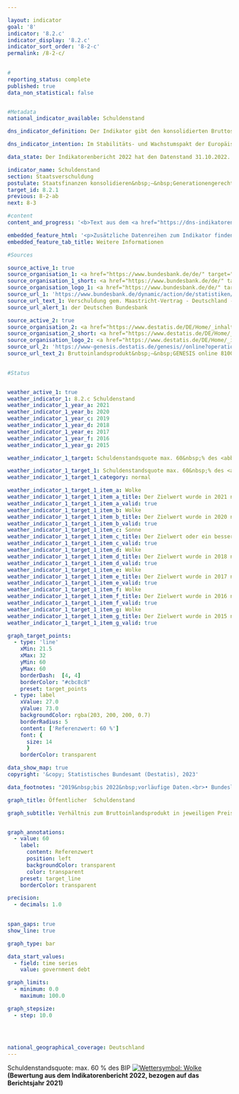 ```yaml
---

layout: indicator        
goal: '8'        
indicator: '8.2.c'        
indicator_display: '8.2.c'        
indicator_sort_order: '8-2-c'        
permalink: /8-2-c/        
        

#
reporting_status: complete        
published: true        
data_non_statistical: false        


#Metadata        
national_indicator_available: Schuldenstand        

dns_indicator_definition: Der Indikator gibt den konsolidierten Bruttoschuldenstand des Staates, das heißt in der Abgrenzung des Maastricht-Vertrages, in Relation zum Bruttoinlandsprodukt (<abbr title="Bruttoinlandsprodukt" tabindex="0">BIP</abbr>) in jeweiligen Preisen an. Damit dient der Indikator als Maßzahl der Staatsverschuldung.        

dns_indicator_intention: Im Stabilitäts- und Wachstumspakt der Europäischen Union (<abbr title="Europäische Union" tabindex="0">EU</abbr>) ist der Referenzwert für die maximale Schuldenstandsquote auf 60&nbsp;% des Bruttoinlandsprodukts (<abbr title="Bruttoinlandsprodukt" tabindex="0">BIP</abbr>) festgelegt. Dies ist auch die für diesen Bericht relevante nationale Zielwertobergrenze des Indikators.        

data_state: Der Indikatorenbericht 2022 hat den Datenstand 31.10.2022. Die Daten auf dieser Plattform werden regelmäßig aktualisiert, sodass online aktuellere Daten verfügbar sein können als im <a href="https://dns-indikatoren.de/publications_reports/">Indikatorenbericht 2022</a> veröffentlicht.        

indicator_name: Schuldenstand        
section: Staatsverschuldung        
postulate: Staatsfinanzen konsolidieren&nbsp;–&nbsp;Generationengerechtigkeit schaffen        
target_id: 8.2.1        
previous: 8-2-ab        
next: 8-3        

#content         
content_and_progress: '<b>Text aus dem <a href="https://dns-indikatoren.de/publications_reports/">Indikatorenbericht 2022&nbsp;</a></b><br><br>Die Schulden des Staates werden von der Bundesbank gemäß Vorgaben des Maastricht-Vertrages zweimal jährlich basierend auf Berechnungen des Statistischen Bundesamtes ermittelt. Das Bruttoinlandsprodukt (<abbr title="Bruttoinlandsprodukt" tabindex="0">BIP</abbr>) in jeweiligen Preisen wird im Rahmen der Volkswirtschaftlichen Gesamtrechnungen (<abbr title="Volkswirtschaftliche Gesamtrechnungen" tabindex="0">VGR</abbr>) im Statistischen Bundesamt berechnet.<br><br>Die Schuldenstandsquote wird sowohl von der Situation der öffentlichen Haushalte als auch von der wirtschaftlichen Entwicklung beeinflusst. Bei gleichbleibenden öffentlichen Schulden sinkt die Schuldenstandsquote daher umso schneller, je stärker das <abbr title="Bruttoinlandsprodukt" tabindex="0">BIP</abbr> wächst. Andersrum kann die Schuldenstandsquote auch steigen, wenn sich die absoluten Schulden verringern, das <abbr title="Bruttoinlandsprodukt" tabindex="0">BIP</abbr> aber im gleichen Zeitraum einen stärkeren Rückgang aufweist. Unberücksichtigt ist hingegen die implizite Staatsverschuldung, das heißt die zukünftig zugesicherten, jedoch noch nicht geleisteten Zahlungsverpflichtungen des Staates.<br><br>Die Schuldenstandsquote in Deutschland lag zwischen den Jahren 2003&nbsp;und 2018&nbsp;über dem für die Europäische Union (<abbr title="Europäische Union" tabindex="0">EU</abbr>) vorgeschriebenen Wert. Nachdem sie aufgrund der Konsolidierung der öffentlichen Haushalte von 67,5&nbsp;% im Jahr 2005&nbsp;auf 64,2&nbsp;% im Jahr 2007&nbsp;zurückgegangen war, stieg sie bis zum Jahr 2010&nbsp;auf einen Höchststand von 82,0&nbsp;% an. Der Anstieg ist im Zusammenhang mit der Finanzmarkt- und Wirtschaftskrise zu sehen. Seit 2012&nbsp;nahm die Schuldenstandsquote kontinuierlich ab und unterschritt erstmals 2019&nbsp;mit 58,9&nbsp;% wieder den Referenzwert des Maastricht-Vertrags in Höhe von 60&nbsp;%. Infolge der Corona-Pandemie stieg die Schuldenstandsquote wieder deutlich an und lag im Jahr 2020&nbsp;bei 68,0&nbsp;% und für das Jahr 2021&nbsp;bei 68,6&nbsp;%.<br><br>Im europäischen Vergleich unterschritten 13&nbsp;<abbr title="Europäische Union" tabindex="0">EU</abbr>-Staaten im Jahr 2021&nbsp;den Referenzwert von 60&nbsp;%. Im <abbr title="Europäische Union" tabindex="0">EU</abbr>-Durchschnitt lag die Schuldenstandsquote für das Jahr 2021&nbsp;bei 87,9&nbsp;%. Die höchsten Schuldenstandsquoten wiesen Griechenland (194,5&nbsp;%) und Italien (150,3&nbsp;%) auf; die niedrigste Estland mit 17,6&nbsp;%.<br><br>Während die konsolidierten Schulden des Gesamtstaates seit 1991&nbsp;kontinuierlich stiegen, verringerten sich diese erstmals im Jahr 2013&nbsp;und dann seit 2015&nbsp;kontinuierlich. Im Jahr 2019&nbsp;lagen die konsolidierten Schulden des öffentlichen Gesamthaushaltes bei 2&nbsp;047&nbsp;Milliarden Euro. Bis 2021&nbsp;stiegen diese infolge der Corona-Pandemie auf 2&nbsp;472&nbsp;Milliarden Euro an und erreichten damit den Höchststand seit 1991. Verteilt auf die Bevölkerung Deutschlands ergaben sich für das Jahr 2021&nbsp;rechnerisch 29&nbsp;708&nbsp;Euro Schulden je Einwohnerin <abbr title="beziehungsweise" tabindex="0">bzw.</abbr> Einwohner; 1991&nbsp;lag dieser Wert noch bei 7&nbsp;730&nbsp;Euro.<br><br>Die nicht konsolidierten Schulden betrugen für das Jahr 2021&nbsp;2&nbsp;486&nbsp;Milliarden Euro. Diese verteilten sich zu 67,0&nbsp;% auf den Bund, zu 26,7&nbsp;% auf die Länder und zu 6,3&nbsp;% auf die Gemeinden. Die Schulden der Sozialversicherung beliefen sich auf 392&nbsp;Millionen Euro (0,0&nbsp;%).<br><br>Den Schulden des Staates stehen auf der Aktivseite der Vermögensbilanz die Vermögensgüter (Sach- und Geldvermögen) gegenüber. Nach der Vermögensrechnung des Statistischen Bundesamtes hatten die Sachanlagen im Jahr 2020&nbsp;einen Vermögenswert (nach Abschreibungen) von 1&nbsp;509&nbsp;Milliarden Euro. Die größte Vermögensposition des Staates waren die Bauten (Straßen, Schulen, öffentliche Gebäude) mit 1&nbsp;284&nbsp;Milliarden Euro, was über ein Drittel des gesamten Vermögens des Staates ausmachte (34,4&nbsp;%). Das Geldvermögen betrug 1&nbsp;555&nbsp;Milliarden Euro (2020). Darunter bildeten die Wertpapiere den größten Vermögenswert (52,0&nbsp;%).'        

embedded_feature_html: '<p>Zusätzliche Datenreihen zum Indikator finden Sie <a href="https://dnsTestEnvironment.github.io/dns-indicators/public/AddInfos/de/8_2_c.pdf" target="_blank" >hier</a>.</p><br><small>Hinweis: PDF-Dokumente können Sie sich (je nach Browsereinstellung) direkt in Ihrem Browser anzeigen lassen oder Sie laden das PDF-Dokument herunter und öffnen es mit einem PDF-Reader Ihrer Wahl. Eine Anleitung wie Sie für ausgewählte Browser die entsprechende Einstellung ändern können, finden Sie <a href="https://dns-indikatoren.de/guidance/">hier</a>.</small>'
embedded_feature_tab_title: Weitere Informationen        

#Sources        

source_active_1: true
source_organisation_1: <a href="https://www.bundesbank.de/de/" target="_blank" onclick="return confirm_alert('der Deutschen Bundesbank', 'De')">Deutsche Bundesbank</a>
source_organisation_1_short: <a href="https://www.bundesbank.de/de/" target="_blank" onclick="return confirm_alert('der Deutschen Bundesbank', 'De')">Deutsche Bundesbank</a>
source_organisation_logo_1: <a href="https://www.bundesbank.de/de/" target="_blank" onclick="return confirm_alert('der Deutschen Bundesbank', 'De')"><img src="https://dnsTestEnvironment.github.io/dns-indicators/public/OrgImgDe/bundesbank.png" alt="Deutsche Bundesbank" title=" Klicken Sie hier um zur Homepage der Organisation Deutsche Bundesbank zu gelangen." style="height:60px; width:148px; border:transparent"/></a>
source_url_1: 'https://www.bundesbank.de/dynamic/action/de/statistiken/zeitreihen-datenbanken/zeitreihen-datenbank/759778/759778?listId=www_v27_web011_21a'
source_url_text_1: Verschuldung gem. Maastricht-Vertrag - Deutschland - Gesamtstaat
source_url_alert_1: der Deutschen Bundesbank

source_active_2: true
source_organisation_2: <a href="https://www.destatis.de/DE/Home/_inhalt.html" target="_blank">Statistisches Bundesamt</a>
source_organisation_2_short: <a href="https://www.destatis.de/DE/Home/_inhalt.html" target="_blank">Statistisches Bundesamt</a>
source_organisation_logo_2: <a href="https://www.destatis.de/DE/Home/_inhalt.html" target="_blank"><img src="https://dnsTestEnvironment.github.io/dns-indicators/public/OrgImgDe/destatis.png" alt="Statistisches Bundesamt" title=" Klicken Sie hier um zur Homepage der Organisation Statistisches Bundesamt zu gelangen." style="height:60px; width:148px; border:transparent"/></a>
source_url_2: 'https://www-genesis.destatis.de/genesis//online?operation=table&code=81000-0001&bypass=true&levelindex=0&levelid=1660822010108&language=de'
source_url_text_2: Bruttoinlandsprodukt&nbsp;–&nbsp;GENESIS online 81000-0001
        

#Status        


weather_active_1: true
weather_indicator_1: 8.2.c Schuldenstand
weather_indicator_1_year_a: 2021
weather_indicator_1_year_b: 2020
weather_indicator_1_year_c: 2019
weather_indicator_1_year_d: 2018
weather_indicator_1_year_e: 2017
weather_indicator_1_year_f: 2016
weather_indicator_1_year_g: 2015

weather_indicator_1_target: Schuldenstandsquote max. 60&nbsp;% des <abbr title="Bruttoinlandsprodukt" tabindex="0">BIP</abbr>, Beibehaltung bis 2030

weather_indicator_1_target_1: Schuldenstandsquote max. 60&nbsp;% des <abbr title="Bruttoinlandsprodukt" tabindex="0">BIP</abbr>, Beibehaltung bis 2030
weather_indicator_1_target_1_category: normal

weather_indicator_1_target_1_item_a: Wolke
weather_indicator_1_target_1_item_a_title: Der Zielwert wurde in 2021 nicht erreicht, aber die durchschnittliche Entwicklung wies in die gewünschte Richtung.
weather_indicator_1_target_1_item_a_valid: true
weather_indicator_1_target_1_item_b: Wolke
weather_indicator_1_target_1_item_b_title: Der Zielwert wurde in 2020 nicht erreicht, aber die durchschnittliche Entwicklung wies in die gewünschte Richtung.
weather_indicator_1_target_1_item_b_valid: true
weather_indicator_1_target_1_item_c: Sonne
weather_indicator_1_target_1_item_c_title: Der Zielwert oder ein besserer Wert wurde in 2019 erreicht und die durchschnittliche Veränderung deutete nicht in Richtung einer Verschlechterung.
weather_indicator_1_target_1_item_c_valid: true
weather_indicator_1_target_1_item_d: Wolke
weather_indicator_1_target_1_item_d_title: Der Zielwert wurde in 2018 nicht erreicht, aber die durchschnittliche Entwicklung wies in die gewünschte Richtung.
weather_indicator_1_target_1_item_d_valid: true
weather_indicator_1_target_1_item_e: Wolke
weather_indicator_1_target_1_item_e_title: Der Zielwert wurde in 2017 nicht erreicht, aber die durchschnittliche Entwicklung wies in die gewünschte Richtung.
weather_indicator_1_target_1_item_e_valid: true
weather_indicator_1_target_1_item_f: Wolke
weather_indicator_1_target_1_item_f_title: Der Zielwert wurde in 2016 nicht erreicht, aber die durchschnittliche Entwicklung wies in die gewünschte Richtung.
weather_indicator_1_target_1_item_f_valid: true
weather_indicator_1_target_1_item_g: Wolke
weather_indicator_1_target_1_item_g_title: Der Zielwert wurde in 2015 nicht erreicht, aber die durchschnittliche Entwicklung wies in die gewünschte Richtung.
weather_indicator_1_target_1_item_g_valid: true        

graph_target_points:
  - type: 'line'
    xMin: 21.5
    xMax: 32
    yMin: 60
    yMax: 60
    borderDash:  [4, 4]
    borderColor: "#cbc8c8"
    preset: target_points
  - type: label
    xValue: 27.0
    yValue: 73.0
    backgroundColor: rgba(203, 200, 200, 0.7)
    borderRadius: 5
    content: ['Referenzwert: 60 %']
    font: {
      size: 14
      }
    borderColor: transparent        

data_show_map: true        
copyright: '&copy; Statistisches Bundesamt (Destatis), 2023'        

data_footnotes: "2019&nbsp;bis 2022&nbsp;vorläufige Daten.<br>• Bundesländer:<br> - Daten teilweise korrigiert.<br> - 2011&nbsp;bis 2022&nbsp;vorläufige Daten"        

graph_title: Öffentlicher  Schuldenstand        

graph_subtitle: Verhältnis zum Bruttoinlandsprodukt in jeweiligen Preisen        


graph_annotations:
  - value: 60
    label:
      content: Referenzwert
      position: left
      backgroundColor: transparent
      color: transparent
    preset: target_line
    borderColor: transparent        

precision: 
  - decimals: 1.0
            

span_gaps: true        
show_line: true        

graph_type: bar        

data_start_values: 
  - field: time series
    value: government debt        

graph_limits: 
  - minimum: 0.0
    maximum: 100.0        

graph_stepsize: 
  - step: 10.0
            

                        

national_geographical_coverage: Deutschland                
---
```



<div>
  <div class="my-header">
    <label class="default">Schuldenstandsquote: max. 60&nbsp;% des BIP
      <a href="https://dnsTestEnvironment.github.io/dns-indicators/status"><img src="https://g205sdgs.github.io/sdg-indicators/public/Wettersymbole/Wolke.png" title="Der Zielwert wurde in 2021 nicht erreicht, aber die durchschnittliche Entwicklung wies in die gewünschte Richtung." alt="Wettersymbol: Wolke"/>
      </a>
    </label>
  </div>
</div>
<div class="my-header-note">
  <label class="default"><b>(Bewertung aus dem Indikatorenbericht 2022, bezogen auf das Berichtsjahr 2021)
  </b></label>
</div>